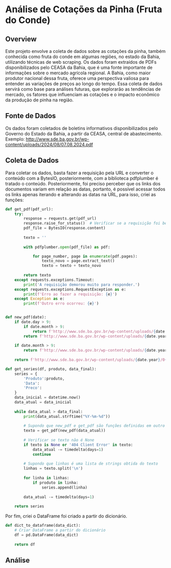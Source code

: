 ﻿# Análise de Cotações da Pinha (Fruta do Conde)

## Overview
Este projeto envolve a coleta de dados sobre as cotações da pinha, também conhecida como fruta do conde em algumas regiões, no estado da Bahia, utilizando técnicas de web scraping. Os dados foram extraídos de PDFs disponibilizados pelo CEASA da Bahia, que é uma fonte importante de informações sobre o mercado agrícola regional. A Bahia, como maior produtor nacional dessa fruta, oferece uma perspectiva valiosa para entender as variações de preços ao longo do tempo. Essa coleta de dados servirá como base para análises futuras, que explorarão as tendências de mercado, os fatores que influenciam as cotações e o impacto econômico da produção de pinha na região.

## Fonte de Dados
Os dados foram coletados de boletins informativos disponibilizados pelo Governo do Estado da Bahia, a partir da CEASA, central de abastecimento.
Exemplo: http://www.sde.ba.gov.br/wp-content/uploads/2024/08/07.08.2024.pdf

## Coleta de Dados
Para coletar os dados, basta fazer a requisição pela URL e converter o conteúdo com a BytesIO, posteriormente, com a biblioteca pdfplumber é tratado o conteúdo.
Posteriormente, foi preciso perceber que os links dos documentos variam em relação as datas, portanto, é possível acessar todos os links apenas iterando e alterando as datas na URL, para isso, criei as funções:
```python
def get_pdf(pdf_url):
    try:
        response = requests.get(pdf_url)
        response.raise_for_status()  # Verificar se a requisição foi bem-sucedida
        pdf_file = BytesIO(response.content)
        
        texto = ''
    
        with pdfplumber.open(pdf_file) as pdf:

            for page_number, page in enumerate(pdf.pages):
                texto_novo = page.extract_text()
                texto = texto + texto_novo
                
        return texto
    except requests.exceptions.Timeout:
        print('A requisição demorou muito para responder.')
    except requests.exceptions.RequestException as e:
        print(f'Erro ao fazer a requisição: {e}')
    except Exception as e:
        print(f'Outro erro ocorreu: {e}')
```

```python

def new_pdf(date):
    if date.day > 9:
        if date.month > 9:
            return f'http://www.sde.ba.gov.br/wp-content/uploads/{date.year}/{date.month}/{date.day}.{date.month}.{date.year}.pdf'
        return f'http://www.sde.ba.gov.br/wp-content/uploads/{date.year}/0{date.month}/{date.day}.0{date.month}.{date.year}.pdf'
    
    if date.month > 9:
        return f'http://www.sde.ba.gov.br/wp-content/uploads/{date.year}/{date.month}/0{date.day}.{date.month}.{date.year}.pdf'
    
    return f'http://www.sde.ba.gov.br/wp-content/uploads/{date.year}/0{date.month}/0{date.day}.0{date.month}.{date.year}.pdf'

```
```python
def get_series(df, produto, data_final):
    series = {
        'Produto':produto,
        'Data':
        'Preco':
    }
    data_inicial = datetime.now()
    data_atual = data_inicial
    
    while data_atual > data_final:
        print(data_atual.strftime("%Y-%m-%d"))
        
        # Supondo que new_pdf e get_pdf são funções definidas em outro lugar
        texto = get_pdf(new_pdf(data_atual))
        
        # Verificar se texto não é None
        if texto is None or '404 Client Error' in texto:
            data_atual -= timedelta(days=1)
            continue
        
        # Supondo que linhas é uma lista de strings obtida do texto
        linhas = texto.split('\n')
        
        for linha in linhas:
            if produto in linha:
                series.append(linha)
        
        data_atual -= timedelta(days=1)
    
    return series
```

Por fim, criei o DataFrame foi criado a partir do dicionário.

```python
def dict_to_dataframe(data_dict):
    # Criar DataFrame a partir do dicionário
    df = pd.DataFrame(data_dict)
    
    return df
```

## Análise
